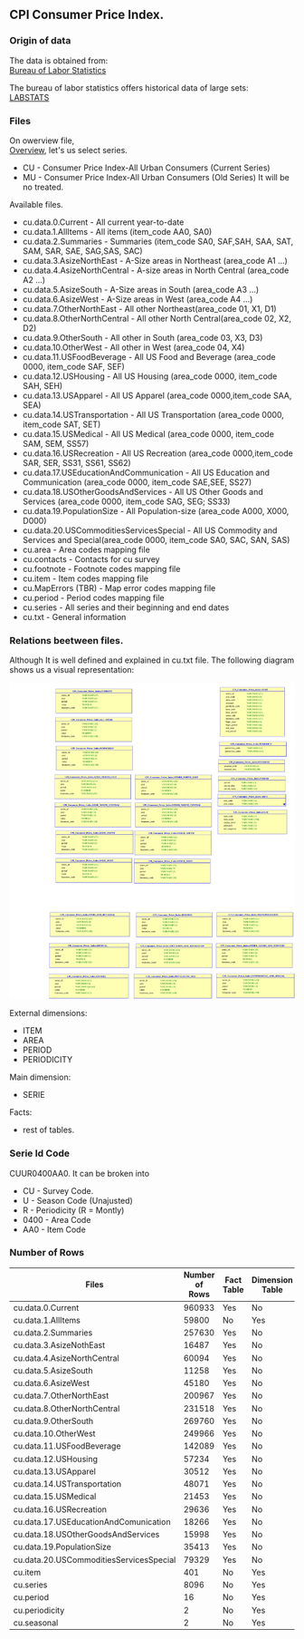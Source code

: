 ## CPI Consumer Price Index.

### Origin of data

The data is obtained from:<br>
[Bureau of Labor Statistics](https://www.bls.gov/cpi/tables/home.htm)

The bureau of labor statistics offers historical data of large sets:<br>
[LABSTATS](https://download.bls.gov/pub/time.series/)

### Files

On owerview file, <br>
[Overview](https://download.bls.gov/pub/time.series/overview.txt), let's us select series. 

* CU - Consumer Price Index-All Urban Consumers (Current Series)
* MU - Consumer Price Index-All Urban Consumers (Old Series) It will be no treated. 

Available files.
* cu.data.0.Current			       -  All current year-to-date 
* cu.data.1.AllItems		       -  All items (item_code AA0, SA0)
* cu.data.2.Summaries		       -  Summaries (item_code SA0, SAF,SAH, SAA, SAT, SAM, SAR, SAE, SAG,SAS, SAC)
* cu.data.3.AsizeNorthEast		 -  A-Size areas in Northeast (area_code A1 ...)
* cu.data.4.AsizeNorthCentral	 -  A-size areas in North Central (area_code A2 ...)
* cu.data.5.AsizeSouth			   -  A-Size areas in South (area_code A3 ...)
* cu.data.6.AsizeWest			     -  A-Size areas in West (area_code A4 ...)
* cu.data.7.OtherNorthEast		 -  All other Northeast(area_code 01, X1, D1)
* cu.data.8.OtherNorthCentral	 -  All other North Central(area_code 02, X2, D2)
* cu.data.9.OtherSouth			   -  All other in South (area_code 03, X3, D3)
* cu.data.10.OtherWest			   -  All other in West (area_code 04, X4)  
* cu.data.11.USFoodBeverage		 -  All US Food and Beverage (area_code 0000, item_code SAF, SEF)
* cu.data.12.USHousing			   -  All US Housing (area_code 0000, item_code SAH, SEH)
* cu.data.13.USApparel			   -  All US Apparel (area_code 0000,item_code SAA, SEA)
* cu.data.14.USTransportation	 -  All US Transportation (area_code 0000, item_code SAT, SET)
* cu.data.15.USMedical			   -  All US Medical (area_code 0000, item_code SAM, SEM, SS57)
* cu.data.16.USRecreation			 -  All US Recreation (area_code 0000,item_code SAR, SER, SS31, SS61, SS62)
* cu.data.17.USEducationAndCommunication	-  All US Education and Communication (area_code 0000, item_code SAE,SEE, SS27)
* cu.data.18.USOtherGoodsAndServices	-  All US Other Goods and Services (area_code 0000, item_code SAG, SEG; SS33)
* cu.data.19.PopulationSize		-  All Population-size (area_code A000, X000, D000)
* cu.data.20.USCommoditiesServicesSpecial	-  All US Commodity and Services and Special(area_code 0000, item_code SA0, SAC, SAN, SAS)
* cu.area					            -  Area codes		mapping file
* cu.contacts				          -  Contacts for cu survey 
* cu.footnote				          -  Footnote codes	mapping file
* cu.item					            -  Item codes		mapping file
* cu.MapErrors (TBR)			    -  Map error codes	mapping file
* cu.period				            -  Period codes 	mapping file
* cu.series				            -  All series and their beginning and end dates
* cu.txt					            -  General information

### Relations beetween files.

Although It is well defined and explained in cu.txt file. The following diagram shows us a visual representation: <br>

![modelo de datos](modelo_datos.svg)

External dimensions: <br>
* ITEM
* AREA
* PERIOD
* PERIODICITY

Main dimension: <br>
* SERIE

Facts: <br>
* rest of tables.

### Serie Id Code 

CUUR0400AA0. It can be broken into 
* CU - Survey Code. 
* U  - Season Code (Unajusted)
* R  - Periodicity (R = Montly)
* 0400 - Area Code
* AA0  - Item Code


### Number of Rows

| Files | Number of Rows | Fact Table | Dimension Table |
|-------|----------------|------------|-----------------|
| cu.data.0.Current | 960933 | Yes | No | 
| cu.data.1.AllItems | 59800 | No  | Yes |
| cu.data.2.Summaries | 257630 | Yes | No |
| cu.data.3.AsizeNothEast | 16487 | Yes | No |
| cu.data.4.AsizeNorthCentral | 60094 | Yes | No |
| cu.data.5.AsizeSouth | 11258 | Yes | No |
| cu.data.6.AsizeWest | 45180 | Yes | No |
| cu.data.7.OtherNorthEast| 200967 | Yes | No |
| cu.data.8.OtherNorthCentral | 231518 | Yes | No |
| cu.data.9.OtherSouth | 269760 | Yes | No |
| cu.data.10.OtherWest | 249966 | Yes | No |
| cu.data.11.USFoodBeverage | 142089 | Yes | No |
| cu.data.12.USHousing | 57234 | Yes | No | 
| cu.data.13.USApparel | 30512 | Yes | No | 
| cu.data.14.USTransportation | 48071 | Yes | No |
| cu.data.15.USMedical | 21453 | Yes | No |
| cu.data.16.USRecreation | 29636 | Yes | No |
| cu.data.17.USEducationAndComunication | 18266 | Yes | No |
| cu.data.18.USOtherGoodsAndServices | 15998 | Yes | No |
| cu.data.19.PopulationSize | 35413 | Yes | No |
| cu.data.20.USCommoditiesServicesSpecial | 79329 | Yes | No |
| cu.item | 401 | No | Yes |
| cu.series | 8096 | No | Yes |
| cu.period | 16 | No | Yes |
| cu.periodicity | 2 | No | Yes |
| cu.seasonal | 2 | No | Yes |












  
